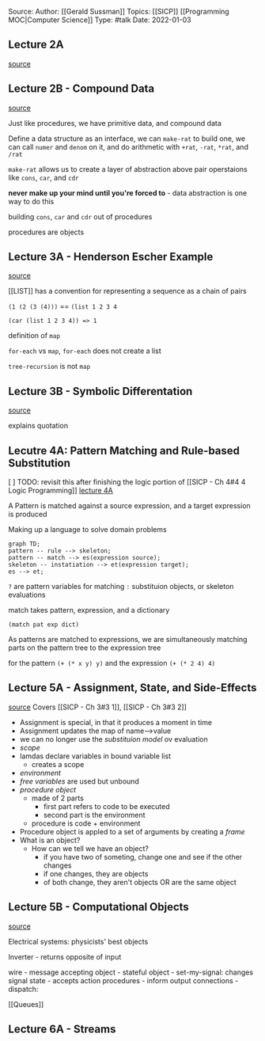 Source: 
Author: [[Gerald Sussman]]
Topics: [[SICP]] [[Programming MOC|Computer Science]]
Type: #talk
Date: 2022-01-03

## Lecture 2A
[source](https://ocw.mit.edu/courses/electrical-engineering-and-computer-science/6-001-structure-and-interpretation-of-computer-programs-spring-2005/video-lectures/2a-higher-order-procedures)

## Lecture 2B - Compound Data
[source](https://ocw.mit.edu/courses/electrical-engineering-and-computer-science/6-001-structure-and-interpretation-of-computer-programs-spring-2005/video-lectures/2b-compound-data)

Just like procedures, we have primitive data, and compound data

Define a data structure as an interface, we can `make-rat` to build one, we can call `numer` and `denom` on it, and do arithmetic with `+rat`, `-rat`, `*rat`, and `/rat`

`make-rat` allows us to create a layer of abstraction above pair operstaions like `cons`, `car`, and `cdr`

**never make up your mind until you're forced to** - data abstraction is one way to do this

building `cons`, `car` and `cdr` out of procedures

procedures are objects

## Lecture 3A - Henderson Escher Example
[source](https://ocw.mit.edu/courses/electrical-engineering-and-computer-science/6-001-structure-and-interpretation-of-computer-programs-spring-2005/video-lectures/3a-henderson-escher-example)

[[LIST]] has a convention for representing a sequence as a chain of pairs

`(1 (2 (3 (4)))` == `(list 1 2 3 4`

`(car (list 1 2 3 4)) => 1`

definition of `map`

`for-each` vs `map`, `for-each` does not create a list

`tree-recursion` is not `map`


## Lecture 3B - Symbolic Differentation
[source](https://ocw.mit.edu/courses/electrical-engineering-and-computer-science/6-001-structure-and-interpretation-of-computer-programs-spring-2005/video-lectures/3b-symbolic-differentiation-quotation)

explains quotation


## Lecutre 4A: Pattern Matching and Rule-based Substitution
[ ] TODO: revisit this after finishing the logic portion of [[SICP - Ch 4#4 4 Logic Programming]]
[lecture 4A](https://ocw.mit.edu/courses/electrical-engineering-and-computer-science/6-001-structure-and-interpretation-of-computer-programs-spring-2005/video-lectures/4a-pattern-matching-and-rule-based-substitution)

A Pattern is matched against a source expression, and a target expression is produced

Making up a language to solve domain problems

```mermaid
graph TD;
pattern -- rule --> skeleton;
pattern -- match --> es(expression source);
skeleton -- instatiation --> et(expression target);
es --> et;
```

 `?` are pattern variables for matching
`:` substituion objects, or skeleton evaluations

match takes pattern, expression, and a dictionary

`(match pat exp dict)`

As patterns are matched to expressions, we are simultaneously matching parts on the pattern tree to the expression tree

for the pattern `(+ (* x y) y)` and the expression `(+ (* 2 4) 4)`

## Lecture 5A - Assignment, State, and Side-Effects
[source](https://www.youtube.com/watch?v=dO1aqPBJCPg&list=PLE18841CABEA24090&index=9)
Covers [[SICP - Ch 3#3 1]],  [[SICP - Ch 3#3 2]]

- Assignment is special, in that it produces a moment in time
- Assignment updates the map of name-->value
- we can no longer use the *substituion model* ov evaluation
- *scope* 
- lamdas declare variables in bound variable list
	- creates a scope
- *environment*
- *free variables* are used but unbound
- *procedure object*
	- made of 2 parts
		- first part refers to code to be executed
		- second part is the environment
	- procedure is code + environment
- Procedure object is appled to a set of arguments by creating a *frame*
- What is an object?
	- How can we tell we have an object?
		- if you have two of someting, change one and see if the other changes
		- if one changes, they are objects
		- of both change, they aren't objects OR are the same object

## Lecture 5B - Computational Objects
[source](https://www.youtube.com/watch?v=yedzRWhi-9E&list=PLE18841CABEA24090&index=10)

Electrical systems: physicists' best objects

Inverter - returns opposite of input

wire - message accepting object
    - stateful object
	- set-my-signal: changes signal state
	- accepts action procedures
		- inform output connections
	- dispatch: 
	
[[Queues]]

## Lecture 6A - Streams
